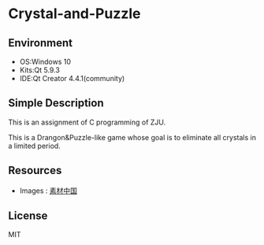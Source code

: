 # Crystal-and-Puzzle

## Environment
* OS:Windows 10
* Kits:Qt 5.9.3
* IDE:Qt Creator 4.4.1(community)

## Simple Description
This is an assignment of C programming of ZJU.

This is a Drangon&Puzzle-like game whose goal is to eliminate all crystals in a limited period. 

## Resources
* Images : [素材中国](http://www.sccnn.com/ "www.sccnn.com")

## License
MIT
